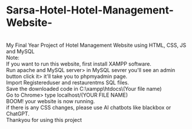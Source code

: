 # Sarsa-Hotel-Hotel-Management-Website-
<br>
My Final Year Project of Hotel Management Website using HTML, CSS, JS and MySQL
<br>
Note:
<br>
If you want to run this website, first install XAMPP software.
<br>
Run apache and MySQL server> in MySQL sevrer you'll see an admin button click it> it'll take you to phpmyadmin page.
<br>
Import Registereduser and restaurentms SQL files.
<br>
Save the downloaded code in C:\xampp\htdocs\(Your file name)
<br>
Go to Chrome> type localhost/(YOUR FILE NAME)
<br>
BOOM! your website is now running.
<br>
if there is any CSS changes, please use AI chatbots like blackbox or ChatGPT.
<br>
Thankyou for using this project

